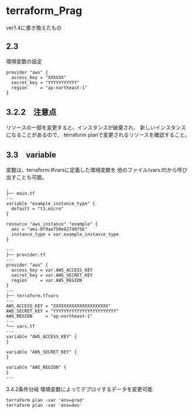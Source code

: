 # terraform_Prag
ver1.4に書き換えたもの

## 2.3
環境変数の設定

```
provider "aws" {
  access_key = "XXXXXX"
  secret_key = "YYYYYYYYYYY"
  region     = "ap-northeast-1"
}
```

## 3.2.2　注意点
リソースの一部を変更すると、インスタンスが破棄され、
新しいインスタンスになることがあるので、
terraform planで変更されるリソースを確認すること。

## 3.3　variable
変数は、terraform.tfvarsに定義した環境変数を
他のファイル(vars.tf)から呼び出すことも可能。

```
.
├── main.tf
---
variable "example_instance_type" {
  default = "t3.micro"
}

resource "aws_instance" "example" {
  ami = "ami-0f9ae750e8274075b"
  instance_type = var.example_instance_type
}

---
├── provider.tf
---
provider "aws" {
  access_key = var.AWS_ACCESS_KEY
  secret_key = var.AWS_SECRET_KEY
  region     = var.AWS_REGION
}
---
├── terraform.tfvars
---
AWS_ACCESS_KEY = "XXXXXXXXXXXXXXXXXXXXX"
AWS_SECRET_KEY = "YYYYYYYYYYYYYYYYYYYYYYYY"
AWS_REGION     = "ap-northeast-1"
---
└── vars.tf
---
variable "AWS_ACCESS_KEY" {
}

variable "AWS_SECRET_KEY" {
}

variable "AWS_REGION" {
}
---
```

3.4.2条件分岐
環境変数によってデプロイするデータを変更可能

```
terraform plan -var 'env=prod'
terraform plan -var 'env=dev'
```
